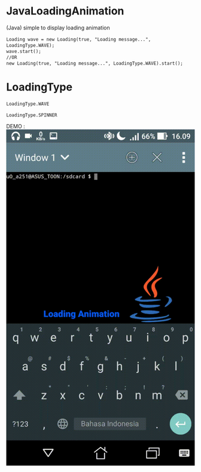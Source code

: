 # JavaLoadingAnimation
(Java) simple to display loading animation

```
Loading wave = new Loading(true, "Loading message...", LoadingType.WAVE);
wave.start();
//OR
new Loading(true, "Loading message...", LoadingType.WAVE).start();
```
# LoadingType
```
LoadingType.WAVE
```
```
LoadingType.SPINNER
```
DEMO :<br>
![Alt Text](https://raw.githubusercontent.com/Hendriyawan/JavaLoadingAnimation/master/demo/demo.gif)
